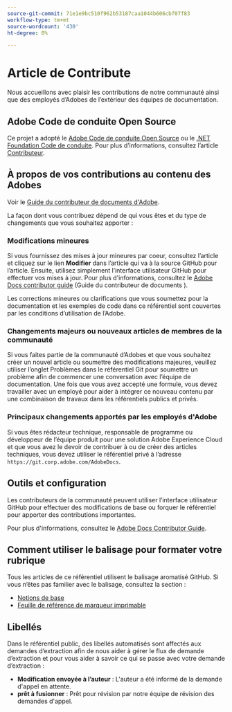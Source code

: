 ```yaml
---
source-git-commit: 71e1e9bc510f962b53187caa1044b606cbf07f83
workflow-type: tm+mt
source-wordcount: '430'
ht-degree: 0%

---
```

# Article de Contribute

Nous accueillons avec plaisir les contributions de notre communauté ainsi que des employés d’Adobes de l’extérieur des équipes de documentation.

## Adobe Code de conduite Open Source

Ce projet a adopté le [Adobe Code de conduite Open Source](code-of-conduct.md) ou le [.NET Foundation Code de conduite](https://dotnetfoundation.org/code-of-conduct). Pour plus d’informations, consultez l’article [Contributeur](contributing.md).

## À propos de vos contributions au contenu des Adobes

Voir le [Guide du contributeur de documents d&#39;Adobe](https://docs.adobe.com/content/help/fr-FR/contributor/contributor-guide/introduction.html).

La façon dont vous contribuez dépend de qui vous êtes et du type de changements que vous souhaitez apporter :

### Modifications mineures

Si vous fournissez des mises à jour mineures par coeur, consultez l’article et cliquez sur le lien **Modifier** dans l’article qui va à la source GitHub pour l’article. Ensuite, utilisez simplement l’interface utilisateur GitHub pour effectuer vos mises à jour. Pour plus d&#39;informations, consultez le [Adobe Docs contributor guide](https://docs.adobe.com/content/help/fr-FR/contributor/contributor-guide/introduction.html) (Guide du contributeur de documents ).

Les corrections mineures ou clarifications que vous soumettez pour la documentation et les exemples de code dans ce référentiel sont couvertes par les conditions d’utilisation de l’Adobe.

### Changements majeurs ou nouveaux articles de membres de la communauté

Si vous faites partie de la communauté d’Adobes et que vous souhaitez créer un nouvel article ou soumettre des modifications majeures, veuillez utiliser l’onglet Problèmes dans le référentiel Git pour soumettre un problème afin de commencer une conversation avec l’équipe de documentation. Une fois que vous avez accepté une formule, vous devez travailler avec un employé pour aider à intégrer ce nouveau contenu par une combinaison de travaux dans les référentiels publics et privés.

<!--
If you submit a pull request with significant changes to documentation and code examples, you'll see a message in the pull request asking you to submit an online contribution license agreement (CLA). We need you to complete the online form before we can review your pull request.
-->

### Principaux changements apportés par les employés d&#39;Adobe

Si vous êtes rédacteur technique, responsable de programme ou développeur de l’équipe produit pour une solution Adobe Experience Cloud et que vous avez le devoir de contribuer à ou de créer des articles techniques, vous devez utiliser le référentiel privé à l’adresse `https://git.corp.adobe.com/AdobeDocs`.

<!--Employees from other parts of the Adobe world should use the public repo for minor updates.-->

## Outils et configuration

Les contributeurs de la communauté peuvent utiliser l’interface utilisateur GitHub pour effectuer des modifications de base ou forquer le référentiel pour apporter des contributions importantes.

Pour plus d&#39;informations, consultez le [Adobe Docs Contributor Guide](https://docs.adobe.com/content/help/fr-FR/contributor/contributor-guide/introduction.html).

## Comment utiliser le balisage pour formater votre rubrique

Tous les articles de ce référentiel utilisent le balisage aromatisé GitHub. Si vous n’êtes pas familier avec le balisage, consultez la section :

* [Notions de base](https://help.github.com/articles/getting-started-with-writing-and-formatting-on-github/)
* [Feuille de référence de marqueur imprimable](https://guides.github.com/pdfs/markdown-cheatsheet-online.pdf)

## Libellés

Dans le référentiel public, des libellés automatisés sont affectés aux demandes d’extraction afin de nous aider à gérer le flux de demande d’extraction et pour vous aider à savoir ce qui se passe avec votre demande d’extraction :

* **Modification envoyée à l’auteur** : L&#39;auteur a été informé de la demande d&#39;appel en attente.
* **prêt à fusionner** : Prêt pour révision par notre équipe de révision des demandes d&#39;appel.
